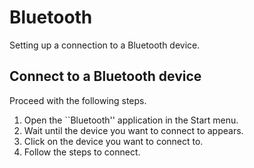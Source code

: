 # Bluetooth

Setting up a connection to a Bluetooth device.

## Connect to a Bluetooth device

Proceed with the following steps.

1. Open the ``Bluetooth'' application in the Start menu.
3. Wait until the device you want to connect to appears.
4. Click on the device you want to connect to.
5. Follow the steps to connect.
